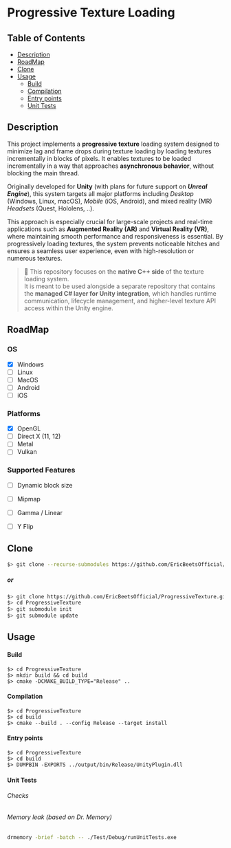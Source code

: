 # Progressive Texture Loading

## Table of Contents
 - [Description](#description)
 - [RoadMap](#roadmap)
 - [Clone](#clone)
 - [Usage](#usage)
    - [Build](#build)
    - [Compilation](#compilation)
    - [Entry points](#entry-points)
    - [Unit Tests](#unit-tests)

<a id="description"></a>
## Description
This project implements a **progressive texture** loading system designed to minimize lag and frame drops during texture loading by loading textures incrementally in blocks of pixels. It enables textures to be loaded incrementally in a way that approaches **asynchronous behavior**, without blocking the main thread.

Originally developed for **Unity** (with plans for future support on ***Unreal Engine***), this system targets all major platforms including *Desktop* (Windows, Linux, macOS), *Mobile* (iOS, Android), and mixed reality (MR) *Headsets* (Quest, Hololens, ..).

This approach is especially crucial for large-scale projects and real-time applications such as **Augmented Reality (AR)** and **Virtual Reality (VR)**, where maintaining smooth performance and responsiveness is essential. By progressively loading textures, the system prevents noticeable hitches and ensures a seamless user experience, even with high-resolution or numerous textures.

> 🔗 This repository focuses on the **native C++ side** of the texture loading system.  
> It is meant to be used alongside a separate repository that contains the **managed C# layer for Unity integration**, which handles runtime communication, lifecycle management, and higher-level texture API access within the Unity engine.

<a id="roadmap"></a>
## RoadMap

### OS
- [X] Windows
- [ ] Linux
- [ ] MacOS
- [ ] Android
- [ ] iOS

### Platforms
- [X] OpenGL
- [ ] Direct X (11, 12)
- [ ] Metal
- [ ] Vulkan

### Supported Features
- [ ] Dynamic block size
- [ ] Mipmap
- [ ] Gamma / Linear
- [ ] Y Flip


<a id="clone"></a>
## Clone
```sh
$> git clone --recurse-submodules https://github.com/EricBeetsOfficial/ProgressiveTexture.git
```
##### or
```sh
$> git clone https://github.com/EricBeetsOfficial/ProgressiveTexture.git
$> cd ProgressiveTexture
$> git submodule init
$> git submodule update
```

<a id="usage"></a>
## Usage

<a id="build"></a>
#### Build
```
$> cd ProgressiveTexture
$> mkdir build && cd build
$> cmake -DCMAKE_BUILD_TYPE="Release" ..
```

<a id="compilation"></a>
#### Compilation
```
$> cd ProgressiveTexture
$> cd build
$> cmake --build . --config Release --target install
```

<a id="entry-points"></a>
#### Entry points
```
$> cd ProgressiveTexture
$> cd build
$> DUMPBIN -EXPORTS ../output/bin/Release/UnityPlugin.dll
```

<a id="unit-tests"></a>
#### Unit Tests
###### Checks
###### Memory leak (based on Dr. Memory)
```sh
drmemory -brief -batch -- ./Test/Debug/runUnitTests.exe
```